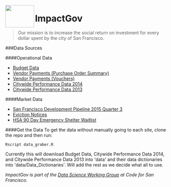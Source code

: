 <a href="url"><img src="https://github.com/catherinemzhang/SF_brigade_impact_gov/blob/master/OrangeGov.png" align="left" height="70" width="90" ></a>

# ImpactGov
> Our mission is to increase the social return on investment for every dollar spent by the city of San Francisco.

###Data Sources

####Operational Data
* [Budget Data](https://data.sfgov.org/City-Management-and-Ethics/Budget/xdgd-c79v )
* [Vendor Payments (Purchase Order Summary)](https://data.sfgov.org/City-Management-and-Ethics/Vendor-Payments-Purchase-Order-Summary-/p5r5-fd7g)
* [Vendor Payments (Vouchers)](https://data.sfgov.org/City-Management-and-Ethics/Vendor-Payments-Vouchers-/n9pm-xkyq)
* [Citywide Performance Data 2014](https://data.sfgov.org/City-Management-and-Ethics/Citywide-Performance-Measurement-Annual-Report-FY1/6h77-suve)
* [Citywide Performance Data 2013](https://data.sfgov.org/City-Management-and-Ethics/Citywide-Performance-Measurement-Annual-Report-FY1/5x94-tptc)

####Market Data
* [San Francisco Development Pipeline 2015 Quarter 3](https://data.sfgov.org/Housing-and-Buildings/San-Francisco-Development-Pipeline-2015-Quarter-3/apz9-dh7k)
* [Eviction Notices](https://data.sfgov.org/Housing-and-Buildings/Eviction-Notices/5cei-gny5)
* [HSA 90 Day Emergency Shelter Waitlist](https://data.sfgov.org/Health-and-Social-Services/HSA-90-day-emergency-shelter-waitlist/w4sk-nq57)

####Get the Data
To get the data without manually going to each site, clone the repo and then run:
```
Rscript data_graber.R
```
Currently this will download Budget Data, Citywide Performance Data 2014, and Citywide Performance Data 2013 into 'data' and their data dictionaries into 'data/Data_Dictionaries'. Will add the rest as we decide what all to use.

*ImpactGov is part of the [Data Science Working Group](https://github.com/judecalvillo/Data-Science_Working-Group) at Code for San Francisco.*
